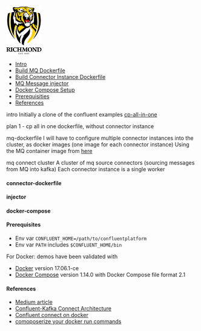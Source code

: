 ![image](images/rfc.png)

* [Intro](#intro)
* [Build MQ Dockerfile](#mq-dockerfile)
* [Build Connector Instance Dockerfile](#connector-dockerfile)
* [MQ Message injector](#injector)
* [Docker Compose Setup](#docker-compose)
* [Prerequisities](#prerequisites)
* [References](#references)

 intro
 Initially a clone of the confluent examples [cp-all-in-one](https://github.com/confluentinc/examples/tree/5.3.1-post/cp-all-in-one)
 
plan
1 - cp all in one dockerfile, without connector instance


 mq-dockerfile
 I will have to configure multiple connector instances into the cluster, as docker images (one image for each connector instance)
 Using the MQ container image from [here](https://github.com/ibm-messaging/mq-container)
 
 mq connect cluster
 A cluster of mq source connectors (sourcing messages from MQ into kafka)
 Each connector instance is a single worker
 
#### connector-dockerfile
 
#### injector
 
#### docker-compose



 
 
#### Prerequisites

* Env var `CONFLUENT_HOME=/path/to/confluentplatform`
* Env var `PATH` includes `$CONFLUENT_HOME/bin`

For Docker: demos have been validated with
* [Docker](https://docs.docker.com/install/) version 17.06.1-ce
* [Docker Compose](https://docs.docker.com/compose/install/) version 1.14.0 with Docker Compose file format 2.1

#### References
* [Medium article](https://medium.com/clay-one/kafka-connect-cluster-an-introduction-26522e72a9af)
* [Confluent-Kafka Connect Architecture](https://docs.confluent.io/current/connect/design.html)
* [Confluent connect on docker](https://docs.confluent.io/5.0.0/installation/docker/docs/installation/connect-avro-jdbc.html)
* [comoposerize your docker run commands](https://composerize.com/)
